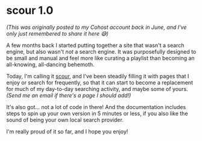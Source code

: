 # scour 1.0

_(This was originally posted to my Cohost account back in June, and I've only just remembered to share it here 😅)_ 

A few months back I started putting together a site that wasn't a search engine, but also wasn't _not_ a search engine. It was purposefully designed to be small and manual and feel more like curating a playlist than becoming an all-knowing, all-dancing behemoth.

Today, I'm calling it [scour](https://scour.glitch.me/), and I've been steadily filling it with pages that I enjoy or search for frequently, so that it can start to become a replacement for much of my day-to-day searching activity, and maybe some of yours. _(Send me an email if there's a page I should add!)_

It's also got… not a lot of code in there! And the documentation includes steps to spin up your own version in 5 minutes or less, if you also like the sound of being your own local search provider.

I'm really proud of it so far, and I hope you enjoy!